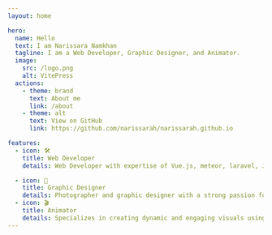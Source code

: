 ```yaml
---
layout: home

hero:
  name: Hello
  text: I am Narissara Namkhan
  tagline: I am a Web Developer, Graphic Designer, and Animator.
  image:
    src: /logo.png
    alt: VitePress
  actions:
    - theme: brand
      text: About me
      link: /about
    - theme: alt
      text: View on GitHub
      link: https://github.com/narissarah/narissarah.github.io

features:
  - icon: 🛠️
    title: Web Developer
    details: Web Developer with expertise of Vue.js, meteor, laravel, Javascript and PHP. Currently learning C++ for game development in Unity.

  - icon: 🎨
    title: Graphic Designer
    details: Photographer and graphic designer with a strong passion for clean design and typography. Specialize in  Adobe Illustrator, Photoshop, and InDesign to create visually stunning graphics, logos, and layouts.
  - icon: 🎬
    title: Animator
    details: Specializes in creating dynamic and engaging visuals using software such as Blender, After Effects, Premiere Pro, and  Logic Pro X.
---
```

